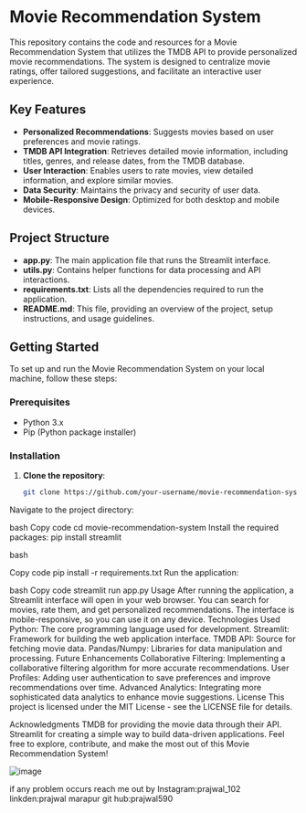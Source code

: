 # Movie Recommendation System

This repository contains the code and resources for a Movie Recommendation System that utilizes the TMDB API to provide personalized movie recommendations. The system is designed to centralize movie ratings, offer tailored suggestions, and facilitate an interactive user experience.

## Key Features

- **Personalized Recommendations**: Suggests movies based on user preferences and movie ratings.
- **TMDB API Integration**: Retrieves detailed movie information, including titles, genres, and release dates, from the TMDB database.
- **User Interaction**: Enables users to rate movies, view detailed information, and explore similar movies.
- **Data Security**: Maintains the privacy and security of user data.
- **Mobile-Responsive Design**: Optimized for both desktop and mobile devices.

## Project Structure

- **app.py**: The main application file that runs the Streamlit interface.
- **utils.py**: Contains helper functions for data processing and API interactions.
- **requirements.txt**: Lists all the dependencies required to run the application.
- **README.md**: This file, providing an overview of the project, setup instructions, and usage guidelines.

## Getting Started

To set up and run the Movie Recommendation System on your local machine, follow these steps:

### Prerequisites

- Python 3.x
- Pip (Python package installer)

### Installation

1. **Clone the repository**:
   ```bash
   git clone https://github.com/your-username/movie-recommendation-system.git
Navigate to the project directory:

bash
Copy code
cd movie-recommendation-system
Install the required packages:
pip install streamlit

bash

Copy code
pip install -r requirements.txt
Run the application:

bash
Copy code
streamlit run app.py
Usage
After running the application, a Streamlit interface will open in your web browser.
You can search for movies, rate them, and get personalized recommendations.
The interface is mobile-responsive, so you can use it on any device.
Technologies Used
Python: The core programming language used for development.
Streamlit: Framework for building the web application interface.
TMDB API: Source for fetching movie data.
Pandas/Numpy: Libraries for data manipulation and processing.
Future Enhancements
Collaborative Filtering: Implementing a collaborative filtering algorithm for more accurate recommendations.
User Profiles: Adding user authentication to save preferences and improve recommendations over time.
Advanced Analytics: Integrating more sophisticated data analytics to enhance movie suggestions.
License
This project is licensed under the MIT License - see the LICENSE file for details.

Acknowledgments
TMDB for providing the movie data through their API.
Streamlit for creating a simple way to build data-driven applications.
Feel free to explore, contribute, and make the most out of this Movie Recommendation System!

![image](https://github.com/user-attachments/assets/4076e5db-d27c-4be0-b709-c06dbc41d78e)

if any problem occurs reach me out by
Instagram:prajwal_102
linkden:prajwal marapur
git hub:prajwal590

